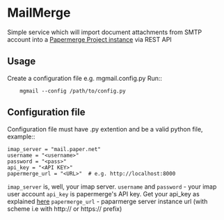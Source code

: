 MailMerge
================

Simple service which will import document attachments from SMTP account into a [Papermerge Project instance](https://github.com/ciur/papermerge) via REST API

## Usage

Create a configuration file e.g. mgmail.config.py
Run::
    
        mgmail --config /path/to/config.py

## Configuration file


Configuration file must have .py extention and be a valid python file, example::

    imap_server = "mail.paper.net"
    username = "<username>"
    password = "<pass>"
    api_key = "<API KEY>"
    papermerge_url = "<URL>"  # e.g. http://localhost:8000

``imap_server`` is, well, your imap server.
``username`` and ``password`` - your imap user account
``api_key`` is papermerge's API key.
Get your api_key as explained [here](https://papermerge.readthedocs.io/en/latest/rest_api.html#get-a-token)
``papermerge_url`` - paparmerge server instance url (with scheme i.e with http:// or https:// prefix)
